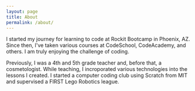 ```yaml
---
layout: page
title: About
permalink: /about/
---
```


I started my journey for learning to code at Rockit Bootcamp in Phoenix, AZ. Since then, I've taken various courses at CodeSchool, CodeAcademy, and others. I am truly enjoying the challenge of coding.

Previously, I was a 4th and 5th grade teacher and, before that, a cosmetologist. While teaching, I incroporated various technologies into the lessons I created. I started a computer coding club using Scratch from MIT and supervised a FIRST Lego Robotics league. 

